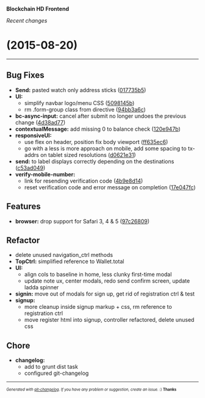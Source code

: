 __Blockchain HD Frontend__

_Recent changes_

#   (2015-08-20)



---

## Bug Fixes

- **Send:** pasted watch only address sticks
  ([017735b5](https://github.com/blockchain/My-Wallet-HD-Frontend/commit/017735b5a059c665ee893185641363daa4ea13e4))
- **UI:**
  - simplify navbar logo/menu CSS
  ([5098145b](https://github.com/blockchain/My-Wallet-HD-Frontend/commit/5098145bac3fe58c1de4a5b614e0df303189cd95))
  - rm .form-group class from directive
  ([94bb3a6c](https://github.com/blockchain/My-Wallet-HD-Frontend/commit/94bb3a6cef9c4ef7e8f210bb427a499d41b5496b))
- **bc-async-input:** cancel after submit no longer undoes the previous change
  ([4d38ad77](https://github.com/blockchain/My-Wallet-HD-Frontend/commit/4d38ad77f20e6f2cae32b1fc002b6aba61d253cd))
- **contextualMessage:** add missing 0 to balance check
  ([120e947b](https://github.com/blockchain/My-Wallet-HD-Frontend/commit/120e947b1b13ae97ce6f3fd24ec5bbc188a0858a))
- **responsiveUI:**
  - use flex on header, position fix body viewport
  ([ff635ec6](https://github.com/blockchain/My-Wallet-HD-Frontend/commit/ff635ec6882715cdf3ba3a6932f870ceeb427b73))
  - go with a less is more approach on mobile, add some spacing to tx-addrs on tablet sized resolutions
  ([d0621e31](https://github.com/blockchain/My-Wallet-HD-Frontend/commit/d0621e3168cad0138be09f669de55c4682435c6f))
- **send:** to label displays correctly depending on the destinations
  ([c53ad049](https://github.com/blockchain/My-Wallet-HD-Frontend/commit/c53ad049eb337e0f242257c29d2b1210e19dcb99))
- **verify-mobile-number:**
  - link for resending verification code
  ([4b9e8d14](https://github.com/blockchain/My-Wallet-HD-Frontend/commit/4b9e8d14727339c0a585d0560d4d4ec86cc8e6bb))
  - reset verification code and error message on completion
  ([17e047fc](https://github.com/blockchain/My-Wallet-HD-Frontend/commit/17e047fc1db68d9c3a18524fe23cb27f7d9f3eb1))


## Features

- **browser:** drop support for Safari 3, 4 & 5
  ([97c26809](https://github.com/blockchain/My-Wallet-HD-Frontend/commit/97c2680916b84735e461e9412eaefafa095c09f2))


## Refactor

- delete unused navigation_ctrl methods
- **TopCtrl:** simplified reference to Wallet.total
- **UI:**
  - align cols to baseline in home, less clunky first-time modal
  - update note ux, center modals, redo send confirm screen, update ladda spinner
- **signin:** move out of modals for sign up, get rid of registration ctrl & test
- **signup:**
  - more cleanup inside signup markup + css, rm reference to registration ctrl
  - move register html into signup, controller refactored, delete unused css


## Chore

- **changelog:**
  - add to grunt dist task
  - configured git-changelog



---
<sub><sup>*Generated with [git-changelog](https://github.com/rafinskipg/git-changelog). If you have any problem or suggestion, create an issue.* :) **Thanks** </sub></sup>